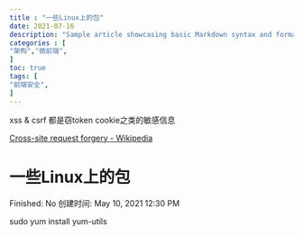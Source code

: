 ```yaml
---
title : "一些Linux上的包"
date: 2021-07-16
description: "Sample article showcasing basic Markdown syntax and formatting for HTML elements."
categories : [                              
"架构","微前端",
]
toc: true
tags: [
"前端安全",
]
---
```


xss & csrf 都是窃token cookie之类的敏感信息


 <!--more-->
[Cross-site request forgery - Wikipedia](https://en.wikipedia.org/wiki/Cross-site_request_forgery)

# 一些Linux上的包

Finished: No
创建时间: May 10, 2021 12:30 PM

sudo yum install yum-utils
